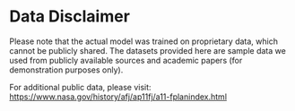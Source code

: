 # Data Disclaimer
Please note that the actual model was trained on proprietary data, which cannot be publicly shared. The datasets provided here are sample data we used from publicly available sources and academic papers (for demonstration purposes only).

For additional public data, please visit: https://www.nasa.gov/history/afj/ap11fj/a11-fplanindex.html
